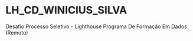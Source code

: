 # LH_CD_WINICIUS_SILVA
 Desafio Processo Seletivo - Lighthouse Programa De Formação Em Dados (Remoto)
